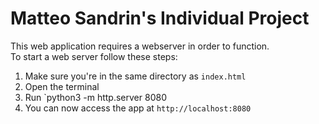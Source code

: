 # Matteo Sandrin's Individual Project

This web application requires a webserver in order to function.  
To start a web server follow these steps:
1. Make sure you're in the same directory as `index.html`
2. Open the terminal
3. Run `python3 -m http.server 8080
4. You can now access the app at `http://localhost:8080`